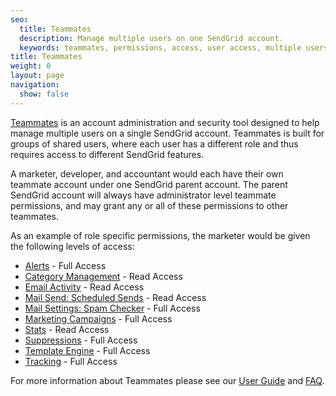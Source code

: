 ```yaml
---
seo:
  title: Teammates
  description: Manage multiple users on one SendGrid account.
  keywords: teammates, permissions, access, user access, multiple users
title: Teammates
weight: 0
layout: page
navigation:
  show: false
---
```


[Teammates]({{root_url}}/User_Guide/Settings/teammates.html) is an account administration and security tool designed to help manage multiple users on a single SendGrid account. Teammates is built for groups of shared users, where each user has a different role and thus requires access to different SendGrid features.

A marketer, developer, and accountant would each have their own teammate account under one SendGrid parent account. The parent SendGrid account will always have administrator level teammate permissions, and may grant any or all of these permissions to other teammates.

As an example of role specific permissions, the marketer would be given the following levels of access:

* [Alerts]({{root_url}}/User_Guide/Settings/alerts.html) - Full Access
* [Category Management]({{root_url}}/User_Guide/Statistics/categories.html) - Read Access
* [Email Activity]({{root_url}}/User_Guide/email_activity.html) - Read Access
* [Mail Send: Scheduled Sends]({{root_url}}/API_Reference/Web_API_v3/Mail/index.html) - Read Access
* [Mail Settings: Spam Checker]({{root_url}}/User_Guide/Settings/mail.html#-Spam-Checker) - Full Access
* [Marketing Campaigns]({{root_url}}/User_Guide/Marketing_Campaigns/index.html) - Full Access
* [Stats]({{root_url}}/User_Guide/Statistics/index.html) - Read Access
* [Suppressions]({{root_url}}/User_Guide/Suppressions/index.html) - Full Access
* [Template Engine]({{root_url}}/User_Guide/Transactional_Templates/index.html) - Full Access
* [Tracking]({{root_url}}/User_Guide/Settings/tracking.html) - Full Access

For more information about Teammates please see our [User Guide]({{root_url}}/User_Guide/Settings/teammates.html) and [FAQ]({{root_url}}/Classroom/Basics/Account/teammates_faq.html).
